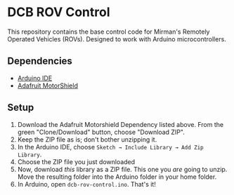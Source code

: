 # DCB ROV Control 
This repository contains the base control code for Mirman's Remotely Operated Vehicles (ROVs). Designed to work with Arduino microcontrollers.

## Dependencies
* [Arduino IDE](https://arduino.cc)
* [Adafruit MotorShield](https://github.com/adafruit/Adafruit_Motor_Shield_V2_Library)

## Setup
1. Download the Adafruit Motorshield Dependency listed above. From the green "Clone/Download" button, choose "Download ZIP".
2. Keep the ZIP file as is; don't bother unzipping it.
3. In the Arduino IDE, choose `Sketch → Include Library → Add Zip Library`.
4. Choose the ZIP file you just downloaded
5. Now, download _this_ library as a ZIP file. This one you _are_ going to unzip. Move the resulting folder into the Arduino folder in your home folder.
6. In Arduino, open `dcb-rov-control.ino`. That's it!
